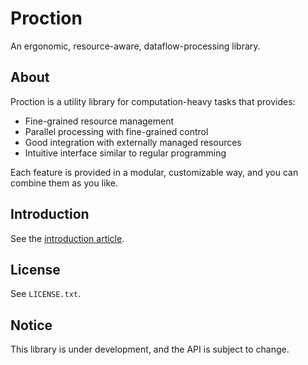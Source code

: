 # Proction

An ergonomic, resource-aware, dataflow-processing library.

## About

Proction is a utility library for computation-heavy tasks that provides:

- Fine-grained resource management
- Parallel processing with fine-grained control
- Good integration with externally managed resources
- Intuitive interface similar to regular programming

Each feature is provided in a modular, customizable way, and you can combine
them as you like.

## Introduction

See the
[introduction article](https://gist.github.com/nontan-rh/9a9b22e0f51b67f2f2e7f315fa0bbdfd).

## License

See `LICENSE.txt`.

## Notice

This library is under development, and the API is subject to change.
